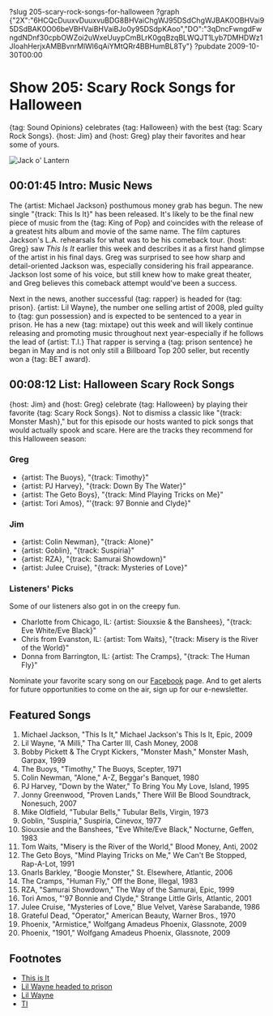 ?slug 205-scary-rock-songs-for-halloween
?graph {"2X":"6HCQcDuuxvDuuxvuBDG8BHVaiChgWJ95DSdChgWJBAK0OBHVai95DSdBAK0O06beVBHVaiBHVaiBJo0y95DSdpKAoo","DO":"3qDncFwngdFwngdNDnf30cpbOWZoi2uWxeUuypCmBLrK0gqBzqBLWQJT1Lyb7DMHDWz1JIoahHerjxAMBBvnrMlWl6qAiYMtQRr4BBHumBL8Ty"}
?pubdate 2009-10-30T00:00

# Show 205: Scary Rock Songs for Halloween
{tag: Sound Opinions} celebrates {tag: Halloween} with the best {tag: Scary Rock Songs}. {host: Jim} and {host: Greg} play their favorites and hear some of yours.

![Jack o' Lantern](https://static.soundopinions.org/images/2009/pumpkin.jpg)

## 00:01:45 Intro: Music News
The {artist: Michael Jackson} posthumous money grab has begun. The new single "{track: This Is It}" has been released. It's likely to be the final new piece of music from the {tag: King of Pop} and coincides with the release of a greatest hits album and movie of the same name. The film captures Jackson's L.A. rehearsals for what was to be his comeback tour. {host: Greg} saw *This Is It* earlier this week and describes it as a first hand glimpse of the artist in his final days. Greg was surprised to see how sharp and detail-oriented Jackson was, especially considering his frail appearance. Jackson lost some of his voice, but still knew how to make great theater, and Greg believes this comeback attempt would've been a success.

Next in the news, another successful {tag: rapper} is headed for {tag: prison}. {artist: Lil Wayne}, the number one selling artist of 2008, pled guilty to {tag: gun possession} and is expected to be sentenced to a year in prison. He has a new {tag: mixtape} out this week and will likely continue releasing and promoting music throughout next year-especially if he follows the lead of {artist: T.I.} That rapper is serving a {tag: prison sentence} he began in May and is not only still a Billboard Top 200 seller, but recently won a {tag: BET award}.

## 00:08:12 List: Halloween Scary Rock Songs
{host: Jim} and {host: Greg} celebrate {tag: Halloween} by playing their favorite {tag: Scary Rock Songs}. Not to dismiss a classic like "{track: Monster Mash}," but for this episode our hosts wanted to pick songs that would actually spook and scare. Here are the tracks they recommend for this Halloween season:

### Greg
- {artist: The Buoys}, "{track: Timothy}"
- {artist: PJ Harvey}, "{track: Down By The Water}"
- {artist: The Geto Boys}, "{track: Mind Playing Tricks on Me}"
- {artist: Tori Amos}, "'{track: 97 Bonnie and Clyde}"

### Jim
- {artist: Colin Newman}, "{track: Alone}"
- {artist: Goblin}, "{track: Suspiria}"
- {artist: RZA}, "{track: Samurai Showdown}"
- {artist: Julee Cruise}, "{track: Mysteries of Love}"

### Listeners' Picks
Some of our listeners also got in on the creepy fun.

- Charlotte from Chicago, IL: {artist: Siouxsie & the Banshees}, "{track: Eve White/Eve Black}"
- Chris from Evanston, IL: {artist: Tom Waits}, "{track: Misery is the River of the World}"
- Donna from Barrington, IL: {artist: The Cramps}, "{track: The Human Fly}"

Nominate your favorite scary song on our [Facebook](https://www.facebook.com/soundopinions) page.
And to get alerts for future opportunities to come on the air, sign up for our e-newsletter.

## Featured Songs
1. Michael Jackson, "This Is It," Michael Jackson's This Is It, Epic, 2009
2. Lil Wayne, "A Milli," Tha Carter III, Cash Money, 2008
3. Bobby Pickett & The Crypt Kickers, "Monster Mash," Monster Mash, Garpax, 1999
4. The Buoys, "Timothy," The Buoys, Scepter, 1971
5. Colin Newman, "Alone," A-Z, Beggar's Banquet, 1980
6. PJ Harvey, "Down by the Water," To Bring You My Love, Island, 1995
7. Jonny Greenwood, "Proven Lands," There Will Be Blood Soundtrack, Nonesuch, 2007
8. Mike Oldfield, "Tubular Bells," Tubular Bells, Virgin, 1973
9. Goblin, "Suspiria," Suspiria, Cinevox, 1977
10. Siouxsie and the Banshees, "Eve White/Eve Black," Nocturne, Geffen, 1983
11. Tom Waits, "Misery is the River of the World," Blood Money, Anti, 2002
12. The Geto Boys, "Mind Playing Tricks on Me," We Can't Be Stopped, Rap-A-Lot, 1991
13. Gnarls Barkley, "Boogie Monster," St. Elsewhere, Atlantic, 2006
14. The Cramps, "Human Fly," Off the Bone, Illegal, 1983
15. RZA, "Samurai Showdown," The Way of the Samurai, Epic, 1999
16. Tori Amos, "'97 Bonnie and Clyde," Strange Little Girls, Atlantic, 2001
17. Julee Cruise, "Mysteries of Love," Blue Velvet, Varèse Sarabande, 1986
18. Grateful Dead, "Operator," American Beauty, Warner Bros., 1970
19. Phoenix, "Armistice," Wolfgang Amadeus Phoenix, Glassnote, 2009
20. Phoenix, "1901," Wolfgang Amadeus Phoenix, Glassnote, 2009

## Footnotes 
- [This is It](http://www.sonypictures.com/movies/michaeljacksonsthisisit/)
- [Lil Wayne headed to prison](http://pitchfork.com/news/36884-lil-wayne-pleads-guilty-faces-one-year-prison-sentence/)
- [Lil Wayne](http://www.youngmoney.com/artists/lil-wayne#.VnhlBJMrKY0)
- [TI](http://www.tipaperwork.com/)
